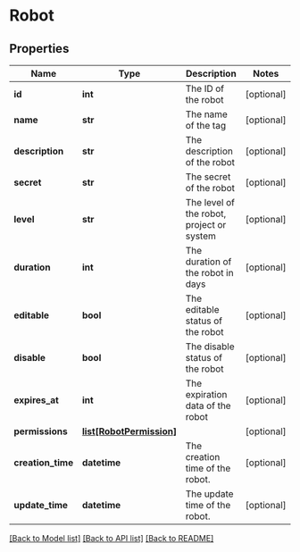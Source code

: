 # Robot

## Properties
Name | Type | Description | Notes
------------ | ------------- | ------------- | -------------
**id** | **int** | The ID of the robot | [optional] 
**name** | **str** | The name of the tag | [optional] 
**description** | **str** | The description of the robot | [optional] 
**secret** | **str** | The secret of the robot | [optional] 
**level** | **str** | The level of the robot, project or system | [optional] 
**duration** | **int** | The duration of the robot in days | [optional] 
**editable** | **bool** | The editable status of the robot | [optional] 
**disable** | **bool** | The disable status of the robot | [optional] 
**expires_at** | **int** | The expiration data of the robot | [optional] 
**permissions** | [**list[RobotPermission]**](RobotPermission.md) |  | [optional] 
**creation_time** | **datetime** | The creation time of the robot. | [optional] 
**update_time** | **datetime** | The update time of the robot. | [optional] 

[[Back to Model list]](../README.md#documentation-for-models) [[Back to API list]](../README.md#documentation-for-api-endpoints) [[Back to README]](../README.md)


